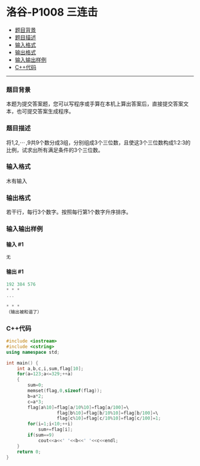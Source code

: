 # 洛谷-P1008 三连击

- [题目背景](#题目背景)
- [题目描述](#题目描述)
- [输入格式](#输入格式)
- [输出格式](#输出格式)
- [输入输出样例](#输入输出样例)
- [C++代码](#C++代码)

---

### <a name="题目背景">题目背景</a>

本题为提交答案题，您可以写程序或手算在本机上算出答案后，直接提交答案文本，也可提交答案生成程序。

### <a name="题目描述">题目描述</a>

将1,2,⋯ ,9共9个数分成3组，分别组成3个三位数，且使这3个三位数构成1:2:3的比例，试求出所有满足条件的3个三位数。

### <a name="输入格式">输入格式</a>

木有输入

### <a name="输出格式">输出格式</a>

若干行，每行3个数字。按照每行第1个数字升序排序。

### <a name="输入输出样例">输入输出样例</a>

#### 输入 #1

```c++
无
```

#### 输出 #1

```c++
192 384 576
* * *
...

* * *
（输出被和谐了）
```

### <a name="C++代码">C++代码</a>

```c++
#include <iostream>
#include <cstring>
using namespace std;

int main() {
    int a,b,c,i,sum,flag[10];
    for(a=123;a<=329;++a)
    {
        sum=0;
        memset(flag,0,sizeof(flag));
        b=a*2;
        c=a*3;
        flag[a%10]=flag[a/10%10]=flag[a/100]=\
                   flag[b%10]=flag[b/10%10]=flag[b/100]=\
                   flag[c%10]=flag[c/10%10]=flag[c/100]=1;
        for(i=1;i<10;++i)
            sum+=flag[i];
        if(sum==9)
            cout<<a<<' '<<b<<' '<<c<<endl;
    }
    return 0;
}
```